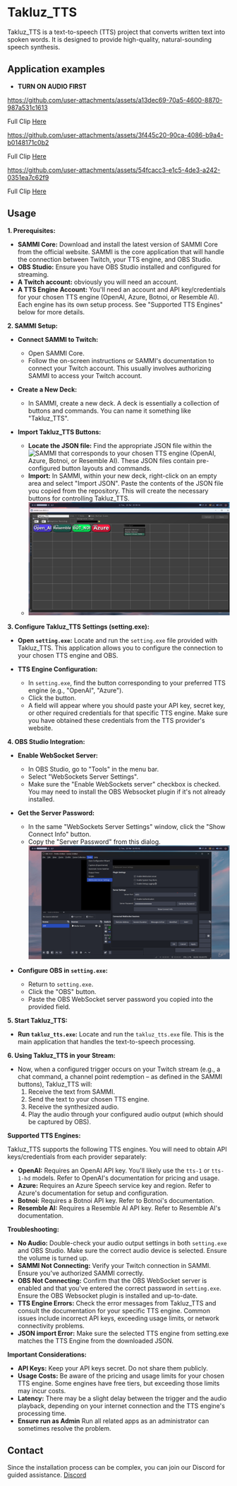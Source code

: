 # Takluz_TTS

Takluz_TTS is a text-to-speech (TTS) project that converts written text into spoken words. It is designed to provide high-quality, natural-sounding speech synthesis.

## Application examples
* **TURN ON AUDIO FIRST**

https://github.com/user-attachments/assets/a13dec69-70a5-4600-8870-987a531c1613

Full Clip [Here](https://www.twitch.tv/takluz/clip/FaintMiniatureTrayWow-TYVUjG5PHFksa8i0)

https://github.com/user-attachments/assets/3f445c20-90ca-4086-b9a4-b0148171c0b2

Full Clip [Here](https://www.twitch.tv/takluz/clip/CorrectEvilButterPogChamp-PmfPRK0Lz6-wpMai)



https://github.com/user-attachments/assets/54fcacc3-e1c5-4de3-a242-0351ea7c62f9

Full Clip [Here](https://www.twitch.tv/videos/2404580110?t=1h44m5s)


## Usage

**1. Prerequisites:**

*   **SAMMI Core:** Download and install the latest version of SAMMI Core from the official website.  SAMMI is the core application that will handle the connection between Twitch, your TTS engine, and OBS Studio.
*   **OBS Studio:** Ensure you have OBS Studio installed and configured for streaming.
*  **A Twitch account:** obviously you will need an account.
*   **A TTS Engine Account:** You'll need an account and API key/credentials for your chosen TTS engine (OpenAI, Azure, Botnoi, or Resemble AI).  Each engine has its own setup process. See "Supported TTS Engines" below for more details.

**2. SAMMI Setup:**

*   **Connect SAMMI to Twitch:**
    *   Open SAMMI Core.
    *   Follow the on-screen instructions or SAMMI's documentation to connect your Twitch account.  This usually involves authorizing SAMMI to access your Twitch account.

*   **Create a New Deck:**
    *   In SAMMI, create a new deck.  A deck is essentially a collection of buttons and commands.  You can name it something like "Takluz_TTS".

*   **Import Takluz_TTS Buttons:**
    *   **Locate the JSON file:** Find the appropriate JSON file within the ![SAMMI](sammi) that corresponds to your chosen TTS engine (OpenAI, Azure, Botnoi, or Resemble AI). These JSON files contain pre-configured button layouts and commands.
    *   **Import:** In SAMMI, within your new deck, right-click on an empty area and select "Import JSON".  Paste the contents of the JSON file you copied from the repository. This will create the necessary buttons for controlling Takluz_TTS.
    *   ![](resource/sammi1.png)

**3. Configure Takluz_TTS Settings (setting.exe):**

*   **Open `setting.exe`:**  Locate and run the `setting.exe` file provided with Takluz_TTS. This application allows you to configure the connection to your chosen TTS engine and OBS.

*   **TTS Engine Configuration:**
    *   In `setting.exe`, find the button corresponding to your preferred TTS engine (e.g., "OpenAI", "Azure").
    *   Click the button.
    *   A field will appear where you should paste your API key, secret key, or other required credentials for that specific TTS engine.  Make sure you have obtained these credentials from the TTS provider's website.

**4. OBS Studio Integration:**

*   **Enable WebSocket Server:**
    *   In OBS Studio, go to "Tools" in the menu bar.
    *   Select "WebSockets Server Settings".
    *   Make sure the "Enable WebSockets server" checkbox is checked.  You may need to install the OBS Websocket plugin if it's not already installed.
* **Get the Server Password:**
    * In the same "WebSockets Server Settings" window, click the "Show Connect Info" button.
    * Copy the "Server Password" from this dialog.
     ![](resource/obs1.png)

*  **Configure OBS in `setting.exe`:**
   *   Return to `setting.exe`.
   *   Click the "OBS" button.
   *   Paste the OBS WebSocket server password you copied into the provided field.

**5. Start Takluz_TTS:**

*   **Run `takluz_tts.exe`:** Locate and run the `takluz_tts.exe` file. This is the main application that handles the text-to-speech processing.

**6. Using Takluz_TTS in your Stream:**

*   Now, when a configured trigger occurs on your Twitch stream (e.g., a chat command, a channel point redemption – as defined in the SAMMI buttons), Takluz_TTS will:
    1.  Receive the text from SAMMI.
    2.  Send the text to your chosen TTS engine.
    3.  Receive the synthesized audio.
    4.  Play the audio through your configured audio output (which should be captured by OBS).

**Supported TTS Engines:**

Takluz_TTS supports the following TTS engines.  You will need to obtain API keys/credentials from each provider separately:

*   **OpenAI:** Requires an OpenAI API key. You'll likely use the `tts-1` or `tts-1-hd` models. Refer to OpenAI's documentation for pricing and usage.
*   **Azure:** Requires an Azure Speech service key and region.  Refer to Azure's documentation for setup and configuration.
*   **Botnoi:**  Requires a Botnoi API key. Refer to Botnoi's documentation.
*   **Resemble AI:** Requires a Resemble AI API key. Refer to Resemble AI's documentation.

**Troubleshooting:**

*   **No Audio:** Double-check your audio output settings in both `setting.exe` and OBS Studio. Make sure the correct audio device is selected.  Ensure the volume is turned up.
*   **SAMMI Not Connecting:** Verify your Twitch connection in SAMMI.  Ensure you've authorized SAMMI correctly.
*   **OBS Not Connecting:**  Confirm that the OBS WebSocket server is enabled and that you've entered the correct password in `setting.exe`.  Ensure the OBS Websocket plugin is installed and up-to-date.
*   **TTS Engine Errors:** Check the error messages from Takluz_TTS and consult the documentation for your specific TTS engine.  Common issues include incorrect API keys, exceeding usage limits, or network connectivity problems.
* **JSON import Error:** Make sure the selected TTS engine from setting.exe matches the TTS Engine from the downloaded JSON.

**Important Considerations:**

*   **API Keys:** Keep your API keys secret.  Do not share them publicly.
*   **Usage Costs:** Be aware of the pricing and usage limits for your chosen TTS engine.  Some engines have free tiers, but exceeding those limits may incur costs.
*   **Latency:** There may be a slight delay between the trigger and the audio playback, depending on your internet connection and the TTS engine's processing time.
* **Ensure run as Admin** Run all related apps as an administrator can sometimes resolve the problem.


## Contact

Since the installation process can be complex, you can join our Discord for guided assistance.
[Discord](https://discord.gg/whnxWt4NKj)
